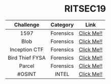 <div align="center">
  
# RITSEC19

| Challenge | Category  | Link  |
| :-----: | :-: | :-: |
| 1597 | Forensics | [Click Me!!](https://github.com/a3X3k/Bi0s/tree/master/CTFs/RITSEC21/Forensics/1597) |
| Blob | Forensics | [Click Me!!](https://github.com/a3X3k/Bi0s/tree/master/CTFs/RITSEC21/Forensics/Blob) |
| Inception CTF | Forensics | [Click Me!!](https://github.com/a3X3k/Bi0s/tree/master/CTFs/RITSEC21/Forensics/InceptionCTF) |
| Bird Thief FYSA | Forensics | [Click Me!!](https://github.com/a3X3k/Bi0s/tree/master/CTFs/RITSEC21/Forensics/Bird%20Thief%20FYSA) |
| Parcel | Forensics | [Click Me!!](https://github.com/a3X3k/Bi0s/tree/master/CTFs/RITSEC21/Forensics/Parcel) |
| #OSINT | INTEL | [Click Me!!](https://github.com/a3X3k/Bi0s/tree/master/CTFs/RITSEC21/INTEL/%23OSINT) |

</div>
